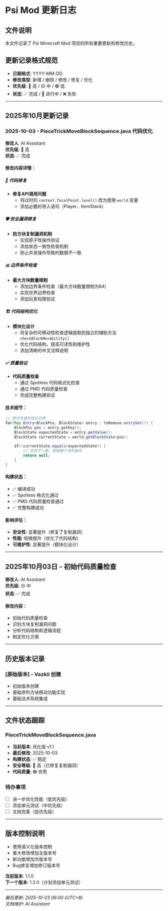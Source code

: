 # Psi Mod 更新日志

## 文件说明
本文件记录了 Psi Minecraft Mod 项目的所有重要更新和修改历史。

## 更新记录格式规范
- **日期格式**: YYYY-MM-DD
- **修改类型**: 新增 / 删除 / 修改 / 修复 / 优化
- **优先级**: 🔴 高 / 🟡 中 / 🟢 低
- **状态**: ✅ 完成 / 🚧 进行中 / ❌ 失败

---

## 2025年10月更新记录

### 2025-10-03 - PieceTrickMoveBlockSequence.java 代码优化

**修改人**: AI Assistant  
**优先级**: 🔴 高  
**状态**: ✅ 完成

#### 修改内容详情：

##### 🔧 代码修复
- **修复API调用问题**
  - 将过时的 `context.focalPoint.level()` 改为使用 `world` 变量
  - 添加必要的导入语句（Player、ItemStack）

##### 🛡️ 安全漏洞修复
- **防方块复制漏洞机制**
  - 实现原子性操作验证
  - 添加状态一致性检查机制
  - 防止并发操作导致的数据不一致

##### 📊 边界条件检查
- **最大方块数量限制**
  - 添加边界条件检查（最大方块数量限制为64）
  - 实现世界边界检查
  - 添加玩家权限验证

##### 🏗️ 代码结构优化
- **模块化设计**
  - 将复杂的可移动性检查逻辑提取到独立的辅助方法 `checkBlockMovability()`
  - 优化代码结构，提高可读性和维护性
  - 添加清晰的中文注释说明

##### ✅ 质量验证
- **代码质量检查**
  - 通过 Spotless 代码格式化检查
  - 通过 PMD 代码质量检查
  - 完成完整构建验证

#### 技术细节：
```java
// 原子性操作验证示例
for(Map.Entry<BlockPos, BlockState> entry : toRemove.entrySet()) {
    BlockPos pos = entry.getKey();
    BlockState expectedState = entry.getValue();
    BlockState currentState = world.getBlockState(pos);
    
    if(!currentState.equals(expectedState)) {
        // 状态不一致，拒绝整个序列操作
        return null;
    }
}
```

#### 构建状态：
- ✅ 编译成功
- ✅ Spotless 格式化通过
- ✅ PMD 代码质量检查通过
- ✅ 完整构建成功

#### 影响评估：
- **安全性**: 显著提升（修复了复制漏洞）
- **性能**: 轻微提升（优化了代码结构）
- **可维护性**: 显著提升（模块化设计）

---

## 2025年10月03日 - 初始代码质量检查

**修改人**: AI Assistant  
**优先级**: 🟡 中  
**状态**: ✅ 完成

#### 修改内容：
- 初始代码质量检查
- 识别方块复制漏洞问题
- 分析代码结构和逻辑流程
- 制定优化方案

---

## 历史版本记录

### [原始版本] - Vazkii 创建
- 初始版本创建
- 基础序列方块移动功能实现
- 基础法术系统集成

---

## 文件状态跟踪

### PieceTrickMoveBlockSequence.java
- **当前版本**: 优化版 v1.1
- **最后修改**: 2025-10-03
- **构建状态**: ✅ 稳定
- **安全等级**: 🔴 高（已修复复制漏洞）
- **代码质量**: 🟢 优秀

### 待办事项
- [ ] 进一步优化性能（低优先级）
- [ ] 添加单元测试（中优先级）
- [ ] 文档完善（低优先级）

---

## 版本控制说明
- 使用语义化版本控制
- 重大修改增加主版本号
- 新功能增加次版本号
- Bug修复增加修订版本号

**当前版本**: 1.1.0  
**下一个版本**: 1.2.0（计划添加单元测试）

---

*最后更新: 2025-10-03 06:00 (UTC+8)*  
*文档维护: AI Assistant*